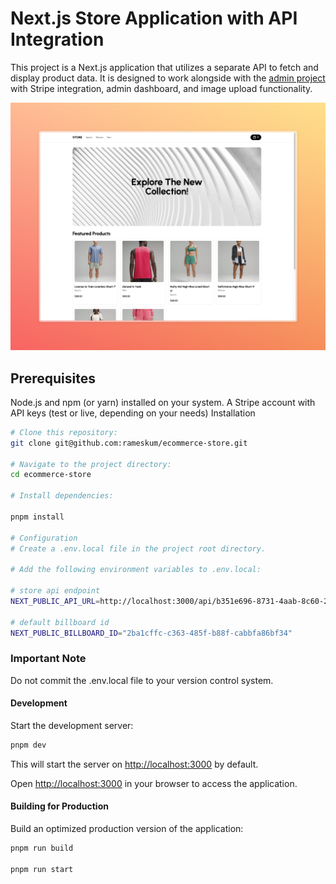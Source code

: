 # Next.js Store Application with API Integration

This project is a Next.js application that utilizes a separate API to fetch and display product data. It is designed to work alongside with the [admin project](https://github.com/duvanovik/ecommerce-admin-main) with Stripe integration, admin dashboard, and image upload functionality.

![app_render](./Store.jpeg)

## Prerequisites

Node.js and npm (or yarn) installed on your system.
A Stripe account with API keys (test or live, depending on your needs)
Installation

```bash
# Clone this repository:
git clone git@github.com:rameskum/ecommerce-store.git

# Navigate to the project directory:
cd ecommerce-store

# Install dependencies:

pnpm install

# Configuration
# Create a .env.local file in the project root directory.

# Add the following environment variables to .env.local:

# store api endpoint
NEXT_PUBLIC_API_URL=http://localhost:3000/api/b351e696-8731-4aab-8c60-2f13a48c618b

# default billboard id
NEXT_PUBLIC_BILLBOARD_ID="2ba1cffc-c363-485f-b88f-cabbfa86bf34"
```

### Important Note

Do not commit the .env.local file to your version control system.

#### Development

Start the development server:

```bash
pnpm dev
```

This will start the server on <http://localhost:3000> by default.

Open <http://localhost:3000> in your browser to access the application.

#### Building for Production

Build an optimized production version of the application:

```bash
pnpm run build

pnpm run start
```
